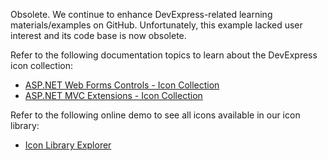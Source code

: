 Obsolete. We continue to enhance DevExpress-related learning materials/examples on GitHub. Unfortunately, this example lacked user interest and its code base is now obsolete.

Refer to the following documentation topics to learn about the DevExpress icon collection: 
* [ASP.NET Web Forms Controls - Icon Collection](https://docs.devexpress.com/AspNet/15861/common-concepts/icon-collection)
* [ASP.NET MVC Extensions - Icon Collection](http://docs.devexpress.devx/AspNetMvc/402250/whats-installed/icon-collection)

Refer to the following online demo to see all icons available in our icon library:
*  [Icon Library Explorer](https://demos.devexpress.com/ASPxMultiUseControlsDemos/IconLibraryExplorer/IconLibraryExplorer.aspx)
